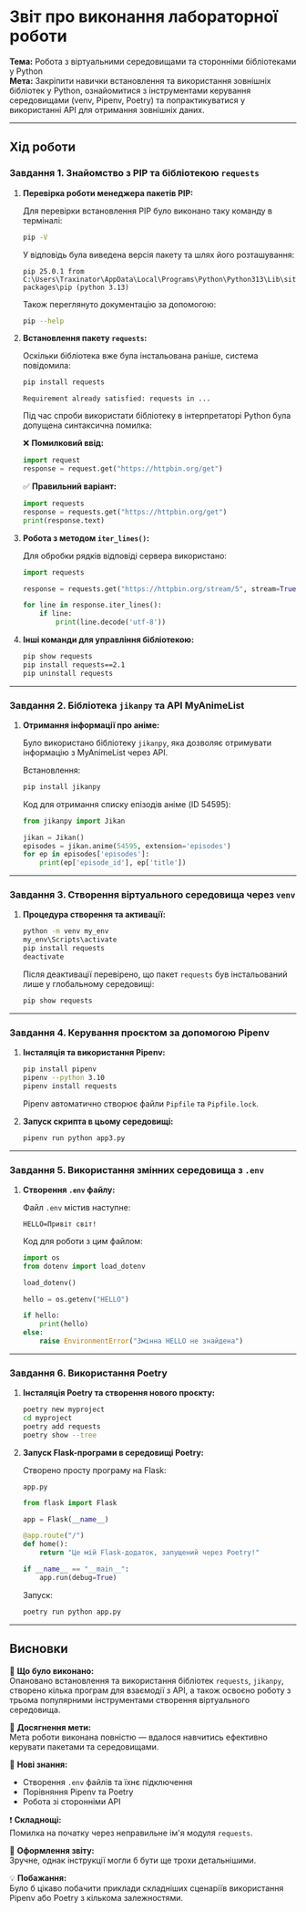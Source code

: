 
# Звіт про виконання лабораторної роботи

**Тема:** Робота з віртуальними середовищами та сторонніми бібліотеками у Python  
**Мета:** Закріпити навички встановлення та використання зовнішніх бібліотек у Python, ознайомитися з інструментами керування середовищами (venv, Pipenv, Poetry) та попрактикуватися у використанні API для отримання зовнішніх даних.

---

## Хід роботи

### Завдання 1. Знайомство з PIP та бібліотекою `requests`

1. **Перевірка роботи менеджера пакетів PIP:**

   Для перевірки встановлення PIP було виконано таку команду в терміналі:

   ```bash
   pip -V
   ```

   У відповідь була виведена версія пакету та шлях його розташування:

   ```
   pip 25.0.1 from C:\Users\Traxinator\AppData\Local\Programs\Python\Python313\Lib\site-packages\pip (python 3.13)
   ```

   Також переглянуто документацію за допомогою:

   ```bash
   pip --help
   ```

2. **Встановлення пакету `requests`:**

   Оскільки бібліотека вже була інстальована раніше, система повідомила:

   ```bash
   pip install requests
   ```

   ```
   Requirement already satisfied: requests in ...
   ```

   Під час спроби використати бібліотеку в інтерпретаторі Python була допущена синтаксична помилка:

   ❌ **Помилковий ввід:**

   ```python
   import request
   response = request.get("https://httpbin.org/get")
   ```

   ✅ **Правильний варіант:**

   ```python
   import requests
   response = requests.get("https://httpbin.org/get")
   print(response.text)
   ```

3. **Робота з методом `iter_lines()`:**

   Для обробки рядків відповіді сервера використано:

   ```python
   import requests

   response = requests.get("https://httpbin.org/stream/5", stream=True)

   for line in response.iter_lines():
       if line:
           print(line.decode('utf-8'))
   ```

4. **Інші команди для управління бібліотекою:**

   ```bash
   pip show requests
   pip install requests==2.1
   pip uninstall requests
   ```

---

### Завдання 2. Бібліотека `jikanpy` та API MyAnimeList

1. **Отримання інформації про аніме:**

   Було використано бібліотеку `jikanpy`, яка дозволяє отримувати інформацію з MyAnimeList через API.

   Встановлення:

   ```bash
   pip install jikanpy
   ```

   Код для отримання списку епізодів аніме (ID 54595):

   ```python
   from jikanpy import Jikan

   jikan = Jikan()
   episodes = jikan.anime(54595, extension='episodes')
   for ep in episodes['episodes']:
       print(ep['episode_id'], ep['title'])
   ```

---

### Завдання 3. Створення віртуального середовища через `venv`

1. **Процедура створення та активації:**

   ```bash
   python -m venv my_env
   my_env\Scripts\activate
   pip install requests
   deactivate
   ```

   Після деактивації перевірено, що пакет `requests` був інстальований лише у глобальному середовищі:

   ```bash
   pip show requests
   ```

---

### Завдання 4. Керування проєктом за допомогою Pipenv

1. **Інсталяція та використання Pipenv:**

   ```bash
   pip install pipenv
   pipenv --python 3.10
   pipenv install requests
   ```

   Pipenv автоматично створює файли `Pipfile` та `Pipfile.lock`.  

2. **Запуск скрипта в цьому середовищі:**

   ```bash
   pipenv run python app3.py
   ```

---

### Завдання 5. Використання змінних середовища з `.env`

1. **Створення `.env` файлу:**

   Файл `.env` містив наступне:

   ```
   HELLO=Привіт світ!
   ```

   Код для роботи з цим файлом:

   ```python
   import os
   from dotenv import load_dotenv

   load_dotenv()

   hello = os.getenv("HELLO")

   if hello:
       print(hello)
   else:
       raise EnvironmentError("Змінна HELLO не знайдена")
   ```

---

### Завдання 6. Використання Poetry

1. **Інсталяція Poetry та створення нового проєкту:**

   ```bash
   poetry new myproject
   cd myproject
   poetry add requests
   poetry show --tree
   ```

2. **Запуск Flask-програми в середовищі Poetry:**

   Створено просту програму на Flask:

   `app.py`

   ```python
   from flask import Flask

   app = Flask(__name__)

   @app.route("/")
   def home():
       return "Це мій Flask-додаток, запущений через Poetry!"

   if __name__ == "__main__":
       app.run(debug=True)
   ```

   Запуск:

   ```bash
   poetry run python app.py
   ```

---

## Висновки

🔹 **Що було виконано:**  
Опановано встановлення та використання бібліотек `requests`, `jikanpy`, створено кілька програм для взаємодії з API, а також освоєно роботу з трьома популярними інструментами створення віртуального середовища.

🎯 **Досягнення мети:**  
Мета роботи виконана повністю — вдалося навчитись ефективно керувати пакетами та середовищами.

📘 **Нові знання:**  
- Створення `.env` файлів та їхнє підключення  
- Порівняння Pipenv та Poetry  
- Робота зі сторонніми API

❗ **Складнощі:**  
Помилка на початку через неправильне ім'я модуля `requests`.

📄 **Оформлення звіту:**  
Зручне, однак інструкції могли б бути ще трохи детальнішими.

💡 **Побажання:**  
Було б цікаво побачити приклади складніших сценаріїв використання Pipenv або Poetry з кількома залежностями.
